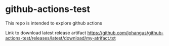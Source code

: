# github-actions-test
This repo is intended to explore github actions


Link to download latest release artifact
https://github.com/johangus/github-actions-test/releases/latest/download/my-atrifact.txt
